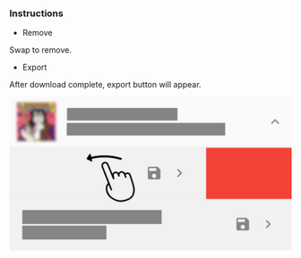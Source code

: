 ### Instructions

- Remove

Swap to remove.

- Export

After download complete, export button will appear.

![remove](remove.png)